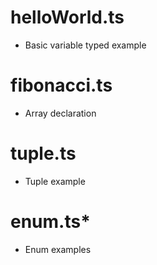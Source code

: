 # helloWorld.ts
- Basic variable typed example

# fibonacci.ts
- Array declaration

# tuple.ts
- Tuple example

# enum.ts*
- Enum examples